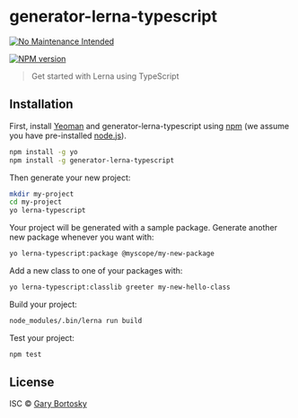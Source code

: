 # generator-lerna-typescript

[![No Maintenance Intended](https://unmaintained.tech/badge.svg)](https://unmaintained.tech/)

[![NPM version][npm-image]][npm-url] 

> Get started with Lerna using TypeScript

## Installation

First, install [Yeoman](http://yeoman.io) and generator-lerna-typescript using [npm](https://www.npmjs.com/) (we assume you have pre-installed [node.js](https://nodejs.org/)).

```bash
npm install -g yo
npm install -g generator-lerna-typescript
```

Then generate your new project:

```bash
mkdir my-project
cd my-project
yo lerna-typescript
```

Your project will be generated with a sample package. Generate another new package whenever you want with:

```bash
yo lerna-typescript:package @myscope/my-new-package
```

Add a new class to one of your packages with:

```bash
yo lerna-typescript:classlib greeter my-new-hello-class
```

Build your project:

```bash
node_modules/.bin/lerna run build
```

Test your project:

```bash
npm test
```

## License

ISC © [Gary Bortosky]()

[npm-image]: https://badge.fury.io/js/generator-lerna-typescript.svg
[npm-url]: https://npmjs.org/package/generator-lerna-typescript
